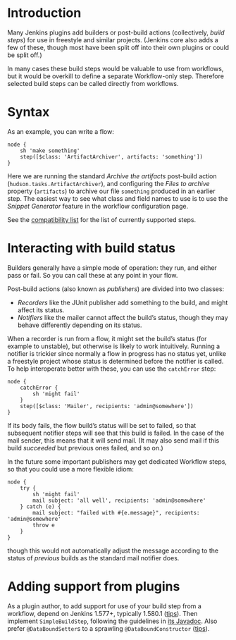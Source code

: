 # Introduction

Many Jenkins plugins add builders or post-build actions (collectively, _build steps_) for use in freestyle and similar projects.
(Jenkins core also adds a few of these, though most have been split off into their own plugins or could be split off.)

In many cases these build steps would be valuable to use from workflows, but it would be overkill to define a separate Workflow-only step.
Therefore selected build steps can be called directly from workflows.

# Syntax

As an example, you can write a flow:

```
node {
    sh 'make something'
    step([$class: 'ArtifactArchiver', artifacts: 'something'])
}
```

Here we are running the standard _Archive the artifacts_ post-build action (`hudson.tasks.ArtifactArchiver`),
and configuring the _Files to archive_ property (`artifacts`) to archive our file `something` produced in an earlier step.
The easiest way to see what class and field names to use is to use the _Snippet Generator_ feature in the workflow configuration page.

See the [compatibility list](../COMPATBILITY.md) for the list of currently supported steps.

# Interacting with build status

Builders generally have a simple mode of operation: they run, and either pass or fail.
So you can call these at any point in your flow.

Post-build actions (also known as _publishers_) are divided into two classes:

* _Recorders_ like the JUnit publisher add something to the build, and might affect its status.
* _Notifiers_ like the mailer cannot affect the build’s status, though they may behave differently depending on its status.

When a recorder is run from a flow, it might set the build’s status (for example to unstable), but otherwise is likely to work intuitively.
Running a notifier is trickier since normally a flow in progress has no status yet, unlike a freestyle project whose status is determined before the notifier is called.
To help interoperate better with these, you can use the `catchError` step:

```
node {
    catchError {
        sh 'might fail'
    }
    step([$class: 'Mailer', recipients: 'admin@somewhere'])
}
```

If its body fails, the flow build’s status will be set to failed, so that subsequent notifier steps will see that this build is failed.
In the case of the mail sender, this means that it will send mail.
(It may also send mail if this build _succeeded_ but previous ones failed, and so on.)

In the future some important publishers may get dedicated Workflow steps, so that you could use a more flexible idiom:

```
node {
    try {
        sh 'might fail'
        mail subject: 'all well', recipients: 'admin@somewhere'
    } catch (e) {
        mail subject: "failed with #{e.message}", recipients: 'admin@somewhere'
        throw e
    }
}
```

though this would not automatically adjust the message according to the status of _previous_ builds as the standard mail notifier does.

# Adding support from plugins

As a plugin author, to add support for use of your build step from a workflow, depend on Jenkins 1.577+, typically 1.580.1 ([tips](../scm-step/README.md#basic-update)).
Then implement `SimpleBuildStep`, following the guidelines in [its Javadoc](http://javadoc.jenkins-ci.org/jenkins/tasks/SimpleBuildStep.html).
Also prefer `@DataBoundSetter`s to a sprawling `@DataBoundConstructor` ([tips](../scm-step/README.md#constructor-vs-setters)).

